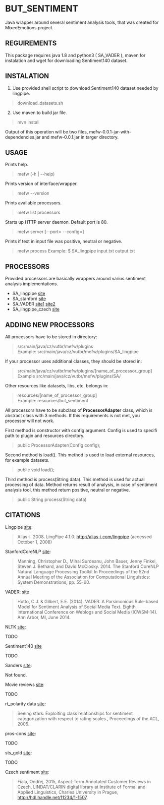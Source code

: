 # BUT_SENTIMENT
Java wrapper around several sentiment analysis tools, that was created for MixedEmotions project.

## REGUIREMENTS

This package requires java 1.8 and python3 ( SA_VADER ), maven for instalation and wget for downloading Sentiment140 dataset.

## INSTALATION

1. Use provided shell script to download Sentiment140 dataset needed by lingpipe.
> download_datasets.sh

2. Use maven to build jar file.
> mvn install

Output of this operation will be two files, mefw-0.0.1-jar-with-dependencies.jar and mefw-0.0.1.jar in targer directory.

## USAGE

Prints help.
> mefw (-h | --help)

Prints version of interface/wrapper.
> mefw --version

Prints available processors.
> mefw list processors

Starts up HTTP server daemon. Default port is 80.
> mefw server <ip> [--port=<port> --config=<conf>]

Prints if text in input file was positive, neutral or negative.
> mefw process <processor> <inputfile> <outputfile>
> Example: $ SA_lingpipe input.txt output.txt

## PROCESSORS

Provided processors are basically wrappers around varius sentiment analysis implementations.

* SA_lingpipe [site](http://alias-i.com/lingpipe/index.html)
* SA_stanford [site](http://nlp.stanford.edu/)
* SA_VADER [site1](http://www.nltk.org/) [site2](https://github.com/cjhutto/vaderSentiment)
* SA_lingpipe_czech [site](http://alias-i.com/lingpipe/index.html)

## ADDING NEW PROCESSORS

All processors have to be stored in directory:
> src/main/java/cz/vutbr/mefw/plugins  
> Example: src/main/java/cz/vutbr/mefw/plugins/SA_lingpipe

If your processor uses additional classes, they should be stored in:
> src/main/java/cz/vutbr/mefw/plugins/[name_of_processor_group]  
> Example src/main/java/cz/vutbr/mefw/plugins/SA/

Other resources like datasets, libs, etc. belongs in:
> resources/[name_of_processor_group]  
> Example: resources/but_sentiment



All processors have to be subclass of **ProcessorAdapter** class, which is abstract class with 3 methods.
If this requirements is not met, you processor will not work.

First method is constructor with config argument. Config is used to specifi path to plugin and resources directory.
> public ProcessorAdapter(Config config);

Second method is load(). This method is used to load external resources, for example datasets.
> public void load();

Third method is process(String data). This method is used for actual processing of data. 
Method returns result of analysis, in case of sentiment analysis tool, this method return positive, neutral or negative.
> public String process(String data)

## CITATIONS

Lingpipe [site](http://alias-i.com/lingpipe/index.html):
> Alias-i. 2008. LingPipe 4.1.0. http://alias-i.com/lingpipe (accessed October 1, 2008)

StanfordCoreNLP [site](http://nlp.stanford.edu/):
> Manning, Christopher D., Mihai Surdeanu, John Bauer, Jenny Finkel, Steven J. Bethard, and David McClosky. 2014. The Stanford CoreNLP Natural Language Processing Toolkit In Proceedings of the 52nd Annual Meeting of the Association for Computational Linguistics: System Demonstrations, pp. 55-60.

VADER: [site](https://github.com/cjhutto/vaderSentiment)
> Hutto, C.J. & Gilbert, E.E. (2014). VADER: A Parsimonious Rule-based Model for Sentiment Analysis of Social Media Text. Eighth International Conference on Weblogs and Social Media (ICWSM-14). Ann Arbor, MI, June 2014.

NLTK [site](http://www.nltk.org/):

TODO

Sentiment140 [site](http://help.sentiment140.com/)

TODO

Sanders [site](http://www.sananalytics.com/lab/twitter-sentiment/):

Not found. 

Movie reviews [site](http://www.cs.cornell.edu/people/pabo/movie-review-data):

TODO

rt_polarity data [site](http://www.nltk.org/):
> Seeing stars: Exploiting class relationships for sentiment categorization with respect to rating scales., Proceedings of the ACL, 2005.

pros-cons [site](https://www.cs.uic.edu/~liub/FBS/sentiment-analysis.html#datasets):

TODO

sts_gold [site](http://www.tweenator.com/index.php?page_id=1):

TODO

Czech sentiment [site](https://lindat.mff.cuni.cz/repository/xmlui/handle/11234/1-1507):
> Fiala, Ondřej, 2015, Aspect-Term Annotated Customer Reviews in Czech, LINDAT/CLARIN digital library at Institute of Formal and Applied Linguistics, Charles University in Prague, http://hdl.handle.net/11234/1-1507. 

